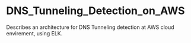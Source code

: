 # DNS_Tunneling_Detection_on_AWS
Describes an architecture for DNS Tunneling detection at AWS cloud envirement, using ELK.
